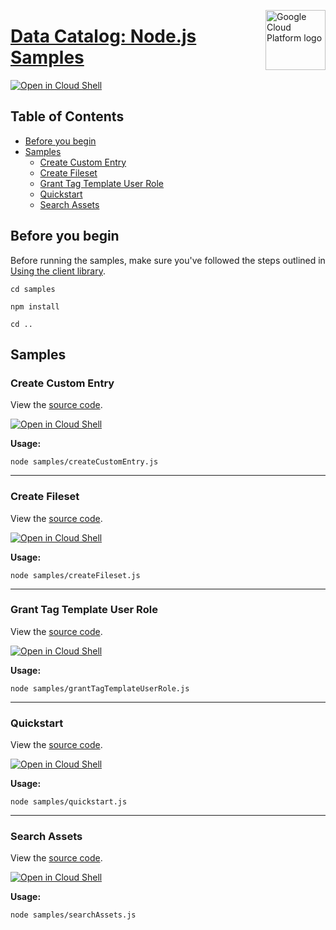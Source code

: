 [//]: # "This README.md file is auto-generated, all changes to this file will be lost."
[//]: # "To regenerate it, use `python -m synthtool`."
<img src="https://avatars2.githubusercontent.com/u/2810941?v=3&s=96" alt="Google Cloud Platform logo" title="Google Cloud Platform" align="right" height="96" width="96"/>

# [Data Catalog: Node.js Samples](https://github.com/googleapis/nodejs-datacatalog)

[![Open in Cloud Shell][shell_img]][shell_link]



## Table of Contents

* [Before you begin](#before-you-begin)
* [Samples](#samples)
  * [Create Custom Entry](#create-custom-entry)
  * [Create Fileset](#create-fileset)
  * [Grant Tag Template User Role](#grant-tag-template-user-role)
  * [Quickstart](#quickstart)
  * [Search Assets](#search-assets)

## Before you begin

Before running the samples, make sure you've followed the steps outlined in
[Using the client library](https://github.com/googleapis/nodejs-datacatalog#using-the-client-library).

`cd samples`

`npm install`

`cd ..`

## Samples



### Create Custom Entry

View the [source code](https://github.com/googleapis/nodejs-datacatalog/blob/main/samples/createCustomEntry.js).

[![Open in Cloud Shell][shell_img]](https://console.cloud.google.com/cloudshell/open?git_repo=https://github.com/googleapis/nodejs-datacatalog&page=editor&open_in_editor=samples/createCustomEntry.js,samples/README.md)

__Usage:__


`node samples/createCustomEntry.js`


-----




### Create Fileset

View the [source code](https://github.com/googleapis/nodejs-datacatalog/blob/main/samples/createFileset.js).

[![Open in Cloud Shell][shell_img]](https://console.cloud.google.com/cloudshell/open?git_repo=https://github.com/googleapis/nodejs-datacatalog&page=editor&open_in_editor=samples/createFileset.js,samples/README.md)

__Usage:__


`node samples/createFileset.js`


-----




### Grant Tag Template User Role

View the [source code](https://github.com/googleapis/nodejs-datacatalog/blob/main/samples/grantTagTemplateUserRole.js).

[![Open in Cloud Shell][shell_img]](https://console.cloud.google.com/cloudshell/open?git_repo=https://github.com/googleapis/nodejs-datacatalog&page=editor&open_in_editor=samples/grantTagTemplateUserRole.js,samples/README.md)

__Usage:__


`node samples/grantTagTemplateUserRole.js`


-----




### Quickstart

View the [source code](https://github.com/googleapis/nodejs-datacatalog/blob/main/samples/quickstart.js).

[![Open in Cloud Shell][shell_img]](https://console.cloud.google.com/cloudshell/open?git_repo=https://github.com/googleapis/nodejs-datacatalog&page=editor&open_in_editor=samples/quickstart.js,samples/README.md)

__Usage:__


`node samples/quickstart.js`


-----




### Search Assets

View the [source code](https://github.com/googleapis/nodejs-datacatalog/blob/main/samples/searchAssets.js).

[![Open in Cloud Shell][shell_img]](https://console.cloud.google.com/cloudshell/open?git_repo=https://github.com/googleapis/nodejs-datacatalog&page=editor&open_in_editor=samples/searchAssets.js,samples/README.md)

__Usage:__


`node samples/searchAssets.js`






[shell_img]: https://gstatic.com/cloudssh/images/open-btn.png
[shell_link]: https://console.cloud.google.com/cloudshell/open?git_repo=https://github.com/googleapis/nodejs-datacatalog&page=editor&open_in_editor=samples/README.md
[product-docs]: https://cloud.google.com/data-catalog/
